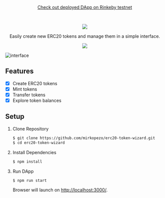 <p align="center">
  <a href="https://erc20-token-wizard.netlify.app/">Check out deployed DApp on Rinkeby testnet</a>
</p>
<br />
<p align="center">
  <img src="https://i.ibb.co/BKvwHyG/ERC20-Token-Wizard.png" />
</p>

<p align="center">
  Easily create new ERC20 tokens and manage them in a simple interface.
</p>

<p align="center">
  <img src="https://i.ibb.co/RYxMvYg/ERC20-TOKEN-WIZARD-INTERFACE.png" />
</p>

![interface](https://s10.gifyu.com/images/erc-20-token-wizard.gif)

## Features

  - [X] Create ERC20 tokens
  - [X] Mint tokens
  - [X] Transfer tokens
  - [X] Explore token balances

## Setup

1. Clone Repository

    ```sh
    $ git clone https://github.com/mirkopezo/erc20-token-wizard.git
    $ cd erc20-token-wizard
    ```

2. Install Dependencies

    ```sh
    $ npm install
    ```

3. Run DApp

    ```sh
    $ npm run start
    ```

    Browser will launch on [http://localhost:3000/](http://localhost:3000/).

